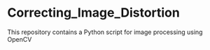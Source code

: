 # Correcting_Image_Distortion
This repository contains a Python script for image processing using OpenCV
